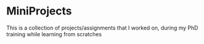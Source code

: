 # MiniProjects
This is a collection of projects/assignments that I worked on, during my PhD training while learning from scratches

